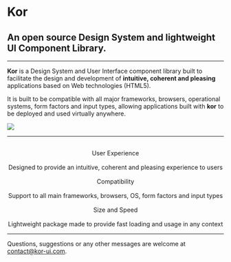 # Kor

## An open source Design System and lightweight UI Component Library.

---

**Kor** is a Design System and User Interface component library built to facilitate the design and development of **intuitive, coherent and pleasing** applications based on Web technologies (HTML5). 

It is built to be compatible with all major frameworks, browsers, operational systems, form factors and input types, allowing applications built with **kor** to be deployed and used virtually anywhere.

<img src="/assets/docs/introduction/welcome/splash.gif" style="object-fit: contain">

---

<kor-grid columns="3" style="margin: 64px 0">
    <div grid-cols-s="3" style="display: flex; flex-direction: column; align-items: center; text-align: center">
        <kor-icon size="xl" icon="touch_app" color="rgb(var(--accent-1))"></kor-icon>
        <kor-text size="header-1" style="margin: 16px 0">User Experience</kor-text>
        <kor-text color="var(--text-2)">
            Designed to provide an intuitive, coherent and pleasing experience to users
        </kor-text>
    </div>
    <div grid-cols-s="3" style="display: flex; flex-direction: column; align-items: center; text-align: center">
        <kor-icon size="xl" icon="device_hub" color="rgb(var(--accent-1))"></kor-icon>
        <kor-text size="header-1" style="margin: 16px 0">Compatibility</kor-text>
        <kor-text color="var(--text-2)">
            Support to all main frameworks, browsers, OS, form factors and input types
        </kor-text>
    </div>
    <div grid-cols-s="3" style="display: flex; flex-direction: column; align-items: center; text-align: center">
        <kor-icon size="xl" icon="fast_forward" color="rgb(var(--accent-1))"></kor-icon>
        <kor-text size="header-1" style="margin: 16px 0">Size and Speed</kor-text>
        <kor-text color="var(--text-2)">
            Lightweight package made to provide fast loading and usage in any context
        </kor-text>
    </div>
</kor-grid>

---

Questions, suggestions or any other messages are welcome at <contact@kor-ui.com>.